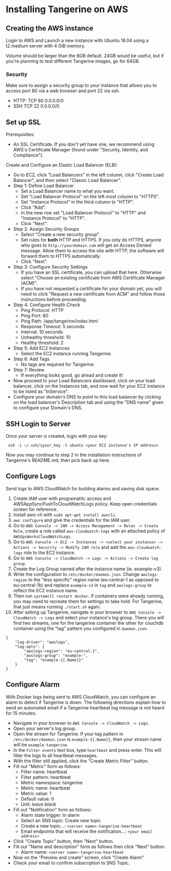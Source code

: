 # Installing Tangerine on AWS

## Creating the AWS instance
Login to AWS and Launch a new instance with Ubuntu 18.04 using a t2.medium server with 4 GiB memory. 

Volume should be larger than the 8GB default. 24GB would be useful, but if you're planning to test different Tangerine images, go for 64GB.

### Security
Make sure to assign a security group to your instance that allows you to access port 80 via a web browser and port 22 via ssh. 

- HTTP: TCP	80	0.0.0.0/0
- SSH	TCP	22	0.0.0.0/0


## Set up SSL
Prerequisites:
- An SSL Certificate. If you don't yet have one, we recommend using AWS's Certificate Manager (found under "Security, Identity, and Compliance").

Create and Configure an Elastic Load Balancer (ELB):
- Go to EC2, click "Load Balancers" in the left column, click "Create Load Balancer", and then select "Classic Load Balancer". 
- Step 1: Define Load Balancer 
  - Set a Load Balancer name to what you want.
  - Set "Load Balancer Protocol" on the left most column to "HTTPS".
  - Set "Instance Protocol" in the third column to "HTTP". 
  - Click "Add".
  - In the new row set "Load Balancer Protocol" to "HTTP" and "Instance Protocol" to "HTTP". 
  - Click "Next".
- Step 2: Assign Security Groups
  - Select "Create a new security group".
  - Set rules for __both__ HTTP and HTTPS. If you only do HTTPS, anyone who goes to `http://yourdomain.com` will get an Access Denied message. Allow them to access the site with HTTP, the software will forward them to HTTPS automatically.  
  - Click "Next".
- Step 3: Configure Security Settings
  - If you have an SSL certificate, you can upload that here. Otherwise select "Choose an existing certificate from AWS Certificate Manager (ACM)".
  - If you have not requested a certificate for your domain yet, you will need to click "Request a new certificate from ACM" and follow those instructions before proceeding.
- Step 4: Configure Health Check
  - Ping Protocol: HTTP
  - Ping Port: 80
  - Ping Path: /app/tangerine/index.html
  - Response Timeout: 5 seconds
  - Interval: 10 seconds
  - Unhealthy threshold: 10
  - Healthy threshold: 2
- Step 5: Add EC2 Instances
  - Select the EC2 instance running Tangerine.
- Step 6: Add Tags 
  - No tags are required for Tangerine.
- Step 7: Review
  - If everything looks good, go ahead and create it!
- Now proceed to your Load Balancers dashboard, click on your load balancer, click on the Instances tab, and now wait for your EC2 instance to be listed as "InService". 
- Configure your domain's DNS to point to this load balancer by clicking on the load balancer's Description tab and using the "DNS name" given to configure your Domain's DNS. 


## SSH Login to Server
Once your server is created, login with your key:
```` 
 ssh -i ~/.ssh/iyour_key -l ubuntu <your EC2 instance's IP address>
````

Now you may continue to step 2 in the installation instructions of Tangerine's README.md, then pick back up here.


## Configure Logs
Send logs to AWS CloudWatch for building alarms and saving disk space.

1. Create IAM user with programattic access and AWSAppSyncPushToCloudWatchLogs policy. Keep open credentials screen for reference.
2. Install aws-cli with `sudo apt-get install awscli`.
3. `aws configure` and give the credentials for the IAM user.
4. Go to `AWS Console -> IAM -> Access Management -> Roles -> Create Role`, create a role called `aws-cloudwatch-logs` with an attached policy of `AWSOpsWorksCloudWatchLogs`. 
5. Go to `AWS Console -> EC2 -> Instances -> <select your instance> -> Actions -> Security -> Modify IAM role` and add the `aws-cloudwatch-logs` role to the EC2 instance.
6. Go to `AWS Console -> CloudWatch -> Logs -> Actions -> Create log group`.
7. Create the Log Group named after the instance name (ie. example-v3). 
8. Write the configuration to `/etc/docker/daemon.json`. Change `awslogs-region` to the "less specific" region name (eu-central-1 as opposed to eu-central-1b) and replace `example-v3` in `tag` and `awslogs-group` to reflect the EC2 instance name. 
9. Then run `systemctl restart docker`. If containers were already running, you may need to recreate them for settings to take hold. For Tangerine, that just means running `./start.sh` again.
10. After setting up Tangerine, navigate in your browser to `AWS Console -> CloudWatch -> Logs` and select your instance's log group. There you will find two streams, one for the tangerine container the other for couchdb container using the "tag" pattern you configured in `daemon.json`.

```
{
	"log-driver": "awslogs",
	"log-opts": {
		"awslogs-region": "eu-central-1",
		"awslogs-group": "example-",
		"tag": "example-{{.Name}}"
	}
}
```


## Configure Alarm
With Docker logs being sent to AWS CloudWatch, you can configure an alarm to detect if Tangerine is down. The following directions explain how to send an automated email if a Tangerine heartbeat log message is not heard for 15 minutes. 

- Navigate in your browser to `AWS Console -> CloudWatch -> Logs`.
- Open your server's log group.
- Open the stream for Tangerine. If your tag pattern in `/etc/docker/daemon.json` is `example-{{.Name}}`, then your stream name will be `example-tangerine`.
- In the `Filter events` text box, type `heartbeat` and press enter. This will filter the logs to all heartbeat messages.
- With the filter still applied, click the "Create Metric Filter" button.
- Fill out "Metric" form as follows:
    - Filter name: heartbeat
    - Filter pattern: heartbeat
    - Metric namespace: tangerine
    - Metric name: heartbeat
    - Metric value: 1
    - Default value: 0
    - Unit: _leave blank_
- Fill out "Notification" form as follows:
    - Alarm state trigger: In alarm
    - Select an SNS topic: Create new topic
    - Create a new topic...: `<server name>-tangerine-heartbeat`
    - Email endpoints that will receive the notification...: `<your email address>`
- Click "Create Topic" button, then "Next" button.
- Fill out "Name and description" form as follows then click "Next" button:
    - Alarm name: `<server name>-tangerine-heartbeat`
- Now on the "Preview and create" screen, click "Create Alarm"
- Check your email to confirm subscription to SNS Topic.
